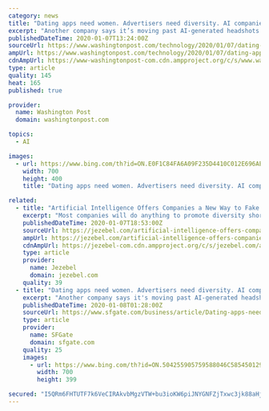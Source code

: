```yaml
---
category: news
title: "Dating apps need women. Advertisers need diversity. AI companies offer a solution: Fake people"
excerpt: "Another company says it’s moving past AI-generated headshots and into the generation of full, fake human bodies as early as this month. The AI software used to create such faces is freely available and improving rapidly, allowing small start-ups to easily create fakes that are so convincing they can fool the human eye. The systems train on ..."
publishedDateTime: 2020-01-07T13:24:00Z
sourceUrl: https://www.washingtonpost.com/technology/2020/01/07/dating-apps-need-women-advertisers-need-diversity-ai-companies-offer-solution-fake-people/
ampUrl: https://www.washingtonpost.com/technology/2020/01/07/dating-apps-need-women-advertisers-need-diversity-ai-companies-offer-solution-fake-people/?outputType=amp
cdnAmpUrl: https://www-washingtonpost-com.cdn.ampproject.org/c/s/www.washingtonpost.com/technology/2020/01/07/dating-apps-need-women-advertisers-need-diversity-ai-companies-offer-solution-fake-people/?outputType=amp
type: article
quality: 145
heat: 165
published: true

provider:
  name: Washington Post
  domain: washingtonpost.com

topics:
  - AI

images:
  - url: https://www.bing.com/th?id=ON.E0F1C84FA6A09F235D4410C012E696AE
    width: 700
    height: 400
    title: "Dating apps need women. Advertisers need diversity. AI companies offer a solution: Fake people"

related:
  - title: "Artificial Intelligence Offers Companies a New Way to Fake Diversity"
    excerpt: "Most companies will do anything to promote diversity short of implementing the systemic changes required to become diverse. And for brands looking to appear diverse without doing any of the pesky work of becoming diverse, AI-generated images offer all the appearances of including POC and women without the headache of including living humans in ..."
    publishedDateTime: 2020-01-07T18:53:00Z
    sourceUrl: https://jezebel.com/artificial-intelligence-offers-companies-a-new-way-to-f-1840854005
    ampUrl: https://jezebel.com/artificial-intelligence-offers-companies-a-new-way-to-f-1840854005/amp
    cdnAmpUrl: https://jezebel-com.cdn.ampproject.org/c/s/jezebel.com/artificial-intelligence-offers-companies-a-new-way-to-f-1840854005/amp
    type: article
    provider:
      name: Jezebel
      domain: jezebel.com
    quality: 39
  - title: "Dating apps need women. Advertisers need diversity. AI companies offer a solution: fake people"
    excerpt: "Another company says it's moving past AI-generated headshots and into the generation of full, fake human bodies as early as this month. The AI software used to create such faces is freely available and improving rapidly, allowing small start-ups to easily create fakes that are so convincing they can fool the human eye. The systems train on ..."
    publishedDateTime: 2020-01-08T01:28:00Z
    sourceUrl: https://www.sfgate.com/business/article/Dating-apps-need-women-Advertisers-need-14955566.php
    type: article
    provider:
      name: SFGate
      domain: sfgate.com
    quality: 25
    images:
      - url: https://www.bing.com/th?id=ON.504255905759588046C585450129C16E
        width: 700
        height: 399

secured: "I5QRm6FHTUTF7k6VeCIRAkvbMgzVTW+bu3ioKW6piJNYGNFZjTxwc3jk88aHjIe2JeP8D2l9Ns1RPqppvglt/vxPHCZDYtwL+kMYf6c0mRZcaxo9jWI7FR8iNqW0z0gWdCPOi5VJrs7uuBqQ6AhbcWNMypMuGvwnu38wwspiyZO/3+KmKyT/WRJuJpDdJl9JzNV9MQVLmBCy3yrrLy5kdXdnW093NYetzR9LqGtZqEHbUI7CscSK8AgnR/XneHKU2deXqdNkmlOtoMS4wCQR4LnyhnTT0Ybeek1G9fLT44E=;daH/lmLvMa9clfpuU9zSdA=="
---
```


